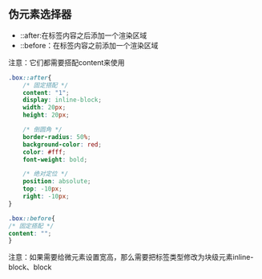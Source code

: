 ## 伪元素选择器

- ::after:在标签内容之后添加一个渲染区域
- ::before：在标签内容之前添加一个渲染区域

注意：它们都需要搭配content来使用

```css
.box::after{
    /* 固定搭配 */
    content: "1";
    display: inline-block;
    width: 20px;
    height: 20px;

    /* 倒圆角 */
    border-radius: 50%;
    background-color: red;
    color: #fff;
    font-weight: bold;

    /* 绝对定位 */
    position: absolute;
    top: -10px;
    right: -10px;
}

.box::before{
/* 固定搭配 */
content: "";
}
```

注意：如果需要给微元素设置宽高，那么需要把标签类型修改为块级元素inline-block、block